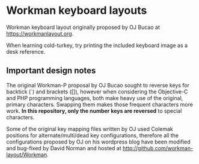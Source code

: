Workman keyboard layouts
========================

Workman keyboard layout originally proposed by OJ Bucao at https://workmanlayout.org.

When learning cold-turkey, try printing the included keyboard image as a desk reference.

## Important design notes

The original Workman-P proposal by OJ Bucao sought to reverse keys for backtick (`) and brackets ([]), however when considering the Objective-C and PHP programming languages, both make heavy use of the original, primary characters. Swapping them makes those frequent characters more work. **In this repository, only the number keys are reversed** to special characters.

Some of the original key mapping files written by OJ used Colemak positions for alternate/multi/dead key configurations, therefore all the configurations proposed by OJ on his wordpress blog have been modified and bug-fixed by David Norman and hosted at http://github.com/workman-layout/Workman.
